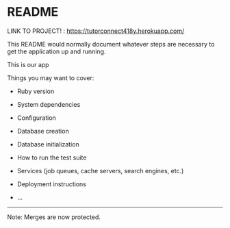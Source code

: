 # README

LINK TO PROJECT! : https://tutorconnect418y.herokuapp.com/


This README would normally document whatever steps are necessary to get the
application up and running.

This is our app

Things you may want to cover:

* Ruby version

* System dependencies

* Configuration

* Database creation

* Database initialization

* How to run the test suite

* Services (job queues, cache servers, search engines, etc.)

* Deployment instructions

* ...
---
Note: Merges are now protected.
